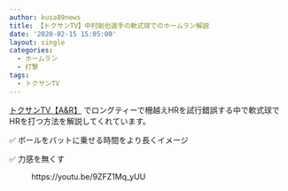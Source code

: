```yaml
---
author: kusa89news
title: 【トクサンTV】中村剛也選手の軟式球でのホームラン解説
date: '2020-02-15 15:05:00'
layout: single
categories:
  - ホームラン
  - 打撃
tags:
  - トクサンTV
---
```


[トクサンTV【A&R】](https://www.youtube.com/channel/UCfkM3u-0uSKADDitZLpXcfA) でロングティーで柵越えHRを試行錯誤する中で軟式球でHRを打つ方法を解説してくれています。

✅ ボールをバットに乗せる時間をより長くイメージ

✅ 力感を無くす

<figure class="wp-block-embed-youtube wp-block-embed is-type-video is-provider-youtube wp-embed-aspect-16-9 wp-has-aspect-ratio">

<div class="wp-block-embed__wrapper">https://youtu.be/9ZFZ1Mq_yUU</div>

</figure>